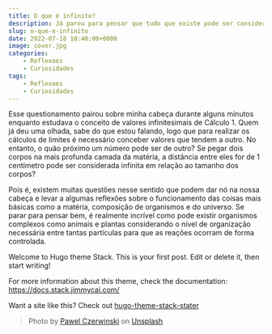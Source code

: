 ```yaml
---
title: O que é infinito?
description: Já parou para pensar que tudo que existe pode ser considerado de tamanho infinito?
slug: o-que-e-infinito
date: 2022-07-18 10:40:00+0000
image: cover.jpg
categories:
    - Reflexoes 
    - Curiosidades
tags:
    - Reflexoes
    - Curiosidades
---
```


Esse questionamento pairou sobre minha cabeça durante alguns minutos enquanto estudava o conceito de valores infinitesimais de Cálculo 1. Quem já deu uma olhada, sabe do que estou falando, logo que para realizar os cálculos de limites é necessário conceber valores que tendem a outro. No entanto, o quão próximo um número pode ser de outro? Se pegar dois corpos na mais profunda camada da matéria, a distância entre eles for de 1 centímetro pode ser considerada infinita em relação ao tamanho dos corpos?

Pois é, existem muitas questões nesse sentido que podem dar nó na nossa cabeça e levar a algumas reflexões sobre o funcionamento das coisas mais básicas como a matéria, composição de organismos e do universo. Se parar para pensar bem, é realmente incrível como pode existir organismos complexos como animais e plantas considerando o nível de organização necessária entre tantas partículas para que as reações ocorram de forma controlada.

Welcome to Hugo theme Stack. This is your first post. Edit or delete it, then start writing!

For more information about this theme, check the documentation: https://docs.stack.jimmycai.com/

Want a site like this? Check out [hugo-theme-stack-stater](https://github.com/CaiJimmy/hugo-theme-stack-starter)

> Photo by [Pawel Czerwinski](https://unsplash.com/@pawel_czerwinski) on [Unsplash](https://unsplash.com/)
